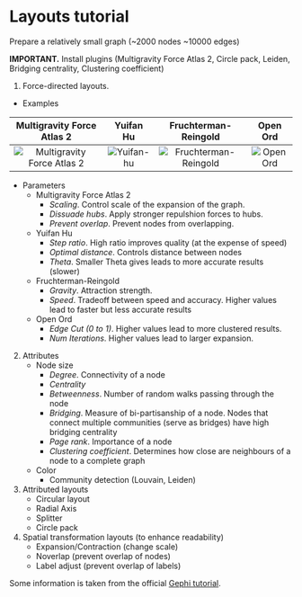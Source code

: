 # Layouts tutorial

Prepare a relatively small graph (~2000 nodes ~10000 edges)

**IMPORTANT.** Install plugins (Multigravity Force Atlas 2, Circle pack, Leiden, Bridging centrality, Clustering coefficient)

1. Force-directed layouts.

* Examples

Multigravity Force Atlas 2 |  Yuifan Hu | Fruchterman-Reingold | Open Ord
:-------------------------:|:-------------------------:|:-------------------------:|:-------------------------:
![Multigravity Force Atlas 2](https://raw.githubusercontent.com/mizvol/gephi-tutorials/master/Layouts/images/force-atlas.gif)  |  ![Yuifan-hu](https://raw.githubusercontent.com/mizvol/gephi-tutorials/master/Layouts/images/yifan-hu.gif) | ![Fruchterman-Reingold](https://raw.githubusercontent.com/mizvol/gephi-tutorials/master/Layouts/images/f-r.gif) | ![Open Ord](https://raw.githubusercontent.com/mizvol/gephi-tutorials/master/Layouts/images/openord.gif)

* Parameters
	* Multigravity Force Atlas 2 
		* *Scaling*. Control scale of the expansion of the graph. 
		* *Dissuade hubs*. Apply stronger repulshion forces to hubs.
		* *Prevent overlap*. Prevent nodes from overlapping.
	* Yuifan Hu
		* *Step ratio*. High ratio improves quality (at the expense of speed)
		* *Optimal distance*. Controls distance between nodes
		* *Theta*. Smaller Theta gives leads to more accurate results (slower)
	* Fruchterman-Reingold
		* *Gravity*. Attraction strength.
		* *Speed*. Tradeoff between speed and accuracy. Higher values lead to faster but less accurate results
	* Open Ord
		* *Edge Cut (0 to 1)*. Higher values lead to more clustered results.
		* *Num Iterations*. Higher values lead to larger expansion.

2. Attributes
    * Node size
    	* *Degree*. Connectivity of a node
    	* *Centrality*
		* *Betweenness*. Number of random walks passing through the node
		* *Bridging*. Measure of bi-partisanship of a node. Nodes that connect multiple communities (serve as bridges) have high bridging centrality
    	* *Page rank*. Importance of a node
    	* *Clustering coefficient*. Determines how close are neighbours of a node to a complete graph
    * Color
    	* Community detection (Louvain, Leiden)
3. Attributed layouts
    * Circular layout
    * Radial Axis
	* Splitter
	* Circle pack
4. Spatial transformation layouts (to enhance readability)
	* Expansion/Contraction (change scale)
	* Noverlap (prevent overlap of nodes)
	* Label adjust (prevent overlap of labels)

Some information is taken from the official [Gephi tutorial](https://gephi.org/users/tutorial-layouts/).
